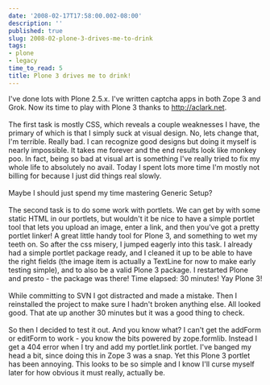 ```yaml
---
date: '2008-02-17T17:58:00.002-08:00'
description: ''
published: true
slug: 2008-02-plone-3-drives-me-to-drink
tags:
- plone
- legacy
time_to_read: 5
title: Plone 3 drives me to drink!
---
```


I've done lots with Plone 2.5.x.  I've written captcha apps in both Zope 3 and Grok.  Now its time to play with Plone 3 thanks to <a href="http://aclark.net">http://aclark.net</a>. <br /><br />The first task is mostly CSS, which reveals a couple weaknesses I have, the primary of which is that I simply suck at visual design.  No, lets change that, I'm terrible.  Really bad.  I can recognize good designs but doing it myself is nearly impossible.  It takes me forever and the end results look like monkey poo.  In fact, being so bad at visual art is something I've really tried to fix my whole life to absolutely no avail.  Today I spent lots more time I'm mostly not billing for because I just did things real slowly.<br /><br />Maybe I should just spend my time mastering Generic Setup?<br /><br />The second task is to do some work with portlets.  We can get by with some static HTML in our portlets, but wouldn't it be nice to have a simple portlet tool that lets you upload an image, enter a link, and then you've got a pretty portlet linker!  A great little handy tool for Plone 3, and something to wet my teeth on.  So after the css misery, I jumped eagerly into this task.  I already had a simple portlet package ready, and I cleaned it up to be able to have the right fields (the image item is actually a TextLine for now to make early testing simple), and to also be a valid Plone 3 package.  I restarted Plone and presto - the package was there!  Time elapsed: 30 minutes!  Yay Plone 3!<br /><br />While committing to SVN I got distracted and made a mistake.   Then I reinstalled the project to make sure I hadn't broken anything else.  All looked good.  That ate up another 30 minutes but it was a good thing to check.<br /><br />So then I decided to test it out.  And you know what?  I can't get the addForm or editForm to work - you know the bits powered by zope.formlib.  Instead I get a 404 error when I try and add my portlet.link portlet.  I've banged my head a bit, since doing this in Zope 3 was a snap.  Yet this Plone 3 portlet has been annoying.  This looks to be so simple and I know I'll curse myself later for how obvious it must really, actually be.